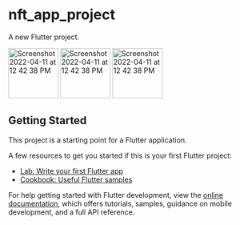 # nft_app_project

A new Flutter project.

<img width="100" alt="Screenshot 2022-04-11 at 12 42 38 PM" src="https://user-images.githubusercontent.com/98413109/204063530-4bb61138-f97d-43ea-a846-d9c8ca7c79a6.png">

<img width="100" alt="Screenshot 2022-04-11 at 12 42 38 PM" src="https://user-images.githubusercontent.com/98413109/204063707-cc9eb7c2-4af5-4467-b793-4f95f12760d9.png">

<img width="100" alt="Screenshot 2022-04-11 at 12 42 38 PM" src="https://user-images.githubusercontent.com/98413109/204063709-0f5c7051-4224-4809-bb2e-010c749a7065.png">




## Getting Started

This project is a starting point for a Flutter application.

A few resources to get you started if this is your first Flutter project:

- [Lab: Write your first Flutter app](https://docs.flutter.dev/get-started/codelab)
- [Cookbook: Useful Flutter samples](https://docs.flutter.dev/cookbook)

For help getting started with Flutter development, view the
[online documentation](https://docs.flutter.dev/), which offers tutorials,
samples, guidance on mobile development, and a full API reference.
